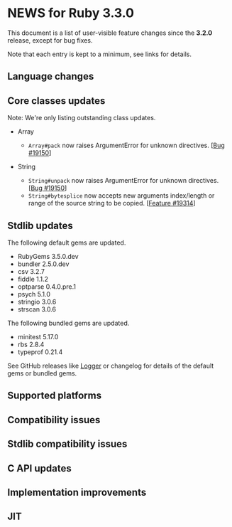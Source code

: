 # NEWS for Ruby 3.3.0

This document is a list of user-visible feature changes
since the **3.2.0** release, except for bug fixes.

Note that each entry is kept to a minimum, see links for details.

## Language changes

## Core classes updates

Note: We're only listing outstanding class updates.

* Array

    * `Array#pack` now raises ArgumentError for unknown directives. [[Bug #19150]]

* String

    * `String#unpack` now raises ArgumentError for unknown directives. [[Bug #19150]]
    * `String#bytesplice` now accepts new arguments index/length or range of the source string to be copied.  [[Feature #19314]]

## Stdlib updates

The following default gems are updated.

* RubyGems 3.5.0.dev
* bundler 2.5.0.dev
* csv 3.2.7
* fiddle 1.1.2
* optparse 0.4.0.pre.1
* psych 5.1.0
* stringio 3.0.6
* strscan 3.0.6

The following bundled gems are updated.

* minitest 5.17.0
* rbs 2.8.4
* typeprof 0.21.4

See GitHub releases like [Logger](https://github.com/ruby/logger/releases) or
changelog for details of the default gems or bundled gems.

## Supported platforms

## Compatibility issues

## Stdlib compatibility issues

## C API updates

## Implementation improvements

## JIT

[Bug #19150]:     https://bugs.ruby-lang.org/issues/19150
[Feature #19314]: https://bugs.ruby-lang.org/issues/19314
